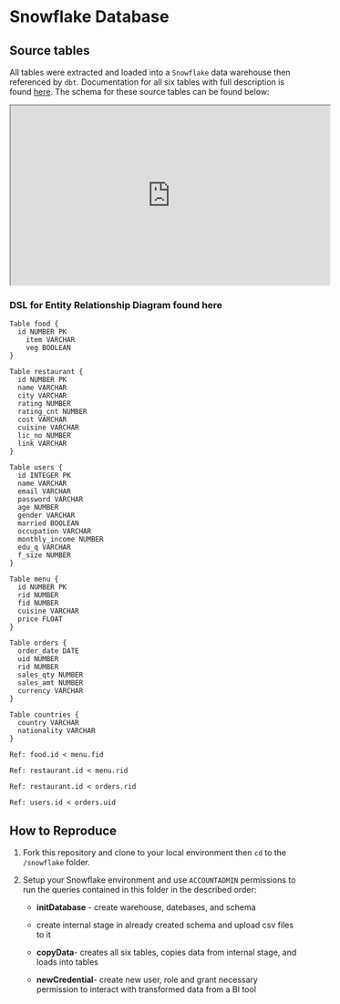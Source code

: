 # Snowflake Database

## Source tables

All tables were extracted and loaded into a `Snowflake` data warehouse then referenced by `dbt`. Documentation for all six tables with full description is found [here](https://github.com/kayazay/zomato_analytics/blob/main/dbt/README.md). The schema for these source tables can be found below:

<iframe width="560" height="315" src='https://dbdiagram.io/e/65c145a8ac844320ae806ca9/65d4bd27ac844320ae95ce1d'> </iframe>

### DSL for Entity Relationship Diagram found here

```dsl
Table food {
  id NUMBER PK
	item VARCHAR
	veg BOOLEAN
}

Table restaurant {
  id NUMBER PK
  name VARCHAR
  city VARCHAR
  rating NUMBER
  rating_cnt NUMBER
  cost VARCHAR
  cuisine VARCHAR
  lic_no NUMBER
  link VARCHAR
}

Table users {
  id INTEGER PK
  name VARCHAR
  email VARCHAR
  password VARCHAR
  age NUMBER
  gender VARCHAR
  married BOOLEAN
  occupation VARCHAR
  monthly_income NUMBER
  edu_q VARCHAR
  f_size NUMBER
}

Table menu {
  id NUMBER PK
  rid NUMBER
  fid NUMBER
  cuisine VARCHAR
  price FLOAT
}

Table orders {
  order_date DATE
  uid NUMBER
  rid NUMBER
  sales_qty NUMBER
  sales_amt NUMBER
  currency VARCHAR
}

Table countries {
  country VARCHAR
  nationality VARCHAR
}

Ref: food.id < menu.fid

Ref: restaurant.id < menu.rid

Ref: restaurant.id < orders.rid

Ref: users.id < orders.uid
```

## How to Reproduce

1. Fork this repository and clone to your local environment then `cd` to the `/snowflake` folder.

1. Setup your Snowflake environment and use `ACCOUNTADMIN` permissions to run the queries contained in this folder in the described order: 

      + **initDatabase** - create warehouse, datebases, and schema
      
      + create internal stage in already created schema and upload csv files to it

      + **copyData**- creates all six tables, copies data from internal stage, and loads into tables

      + **newCredential**- create new user, role and grant necessary permission to interact with transformed data from a BI tool